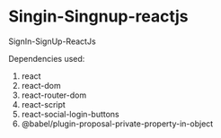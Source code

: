 # Singin-Singnup-reactjs
SignIn-SignUp-ReactJs

Dependencies used:
1. react
2. react-dom
3. react-router-dom
4. react-script
5. react-social-login-buttons
6. @babel/plugin-proposal-private-property-in-object
